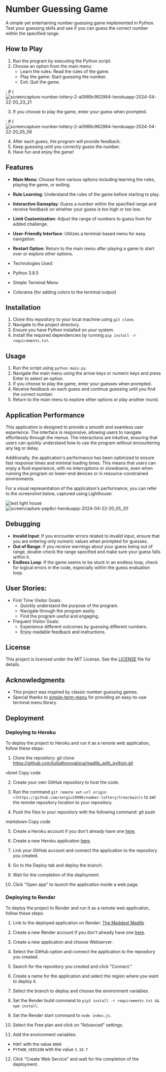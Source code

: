# Number Guessing Game

A simple yet entertaining number guessing game implemented in Python. Test your guessing skills and see if you can guess the correct number within the specified range.


## How to Play

1. Run the program by executing the Python script.
2. Choose an option from the main menu:
    - Learn the rules: Read the rules of the game.
    - Play the game: Start guessing the number.
    - Exit: Quit the game.

: # (![screencapture-number-lottery-2-a0989c962984-herokuapp-2024-04-22-20_23_21](https://github.com/sergiu19996/number-lottery/assets/126587603/602e2130-bf85-416d-8745-2ef76af723c6)


3. If you choose to play the game, enter your guess when prompted.

: # (![screencapture-number-lottery-2-a0989c962984-herokuapp-2024-04-22-20_05_56](https://github.com/sergiu19996/number-lottery/assets/126587603/4857330f-07be-41d6-8b0b-10176b2dc0fe)


4. After each guess, the program will provide feedback.
5. Keep guessing until you correctly guess the number.
6. Have fun and enjoy the game!

## Features

- **Main Menu**: Choose from various options including learning the rules, playing the game, or exiting.
- **Rule Learning**: Understand the rules of the game before starting to play.
- **Interactive Gameplay**: Guess a number within the specified range and receive feedback on whether your guess is too high or too low.
- **Limit Customization**: Adjust the range of numbers to guess from for added challenge.
- **User-Friendly Interface**: Utilizes a terminal-based menu for easy navigation.
- **Restart Option**: Return to the main menu after playing a game to start over or explore other options.

- Technologies Used:
- Python 3.8.5
- Simple Terminal Menu
- Colorama (for adding colors to the terminal output)

## Installation

1. Clone this repository to your local machine using `git clone`.
2. Navigate to the project directory.
3. Ensure you have Python installed on your system.
4. Install the required dependencies by running `pip install -r requirements.txt`.

## Usage

1. Run the script using `python main.py`.
2. Navigate the main menu using the arrow keys or numeric keys and press Enter to select an option.
3. If you choose to play the game, enter your guesses when prompted.
4. Receive feedback on each guess and continue guessing until you find the correct number.
5. Return to the main menu to explore other options or play another round.

## Application Performance

This application is designed to provide a smooth and seamless user experience. The interface is responsive, allowing users to navigate effortlessly through the menus. The interactions are intuitive, ensuring that users can quickly understand how to use the program without encountering any lag or delay.

Additionally, the application's performance has been optimized to ensure fast response times and minimal loading times. This means that users can enjoy a fluid experience, with no interruptions or slowdowns, even when running the program on lower-end devices or in resource-constrained environments.

For a visual representation of the application's performance, you can refer to the screenshot below, captured using Lighthouse:

![test light house](https://github.com/sergiu19996/number-lottery/assets/126587603/7c77b85f-dcec-4b8b-91c1-51d565c44287)
![screencapture-pep8ci-herokuapp-2024-04-22-20_05_20](https://github.com/sergiu19996/number-lottery/assets/126587603/e5ff59b2-08cb-4717-a1ed-f7a5c3dc95ae)


## Debugging

- **Invalid Input**: If you encounter errors related to invalid input, ensure that you are entering only numeric values when prompted for guesses.
- **Out of Range**: If you receive warnings about your guess being out of range, double-check the range specified and make sure your guess falls within it.
- **Endless Loop**: If the game seems to be stuck in an endless loop, check for logical errors in the code, especially within the guess evaluation loop.
  
## User Stories:
- First Time Visitor Goals:
  - Quickly understand the purpose of the program.
  - Navigate through the program easily.
  - Find the program useful and engaging.
- Frequent Visitor Goals:
  - Experience different outcomes by guessing different numbers.
  - Enjoy readable feedback and instructions.

## License

This project is licensed under the MIT License. See the [LICENSE](LICENSE) file for details.

## Acknowledgments

- This project was inspired by classic number guessing games.
- Special thanks to [simple-term-menu](https://github.com/IngoMeyer441/simple-term-menu) for providing an easy-to-use terminal menu library.

## Deployment

### Deploying to Heroku

To deploy the project to Heroku and run it as a remote web application, follow these steps:

1. Clone the repository:
git clone https://github.com/IuliiaKonovalova/madlib_with_python.git

vbnet
Copy code

2. Create your own GitHub repository to host the code.

3. Run the command `git remote set-url origin <(https://github.com/sergiu19996/number-lottery/tree/main)>` to set the remote repository location to your repository.

4. Push the files to your repository with the following command: 
git push

markdown
Copy code

5. Create a Heroku account if you don't already have one [here](https://www.heroku.com/).

6. Create a new Heroku application [here](https://dashboard.heroku.com/new-app).

7. Link your GitHub account and connect the application to the repository you created.

8. Go to the Deploy tab and deploy the branch.

9. Wait for the completion of the deployment.

10. Click "Open app" to launch the application inside a web page.

### Deploying to Render

To deploy the project to Render and run it as a remote web application, follow these steps:

1. Link to the deployed application on Render: [The Maddest Madlib](<[Your Render App Link](https://number-lottery-2-a0989c962984.herokuapp.com/)>)

2. Create a new Render account if you don't already have one [here](https://render.com/).

3. Create a new application and choose Webserver.

4. Select the GitHub option and connect the application to the repository you created.

5. Search for the repository you created and click "Connect."

6. Create a name for the application and select the region where you want to deploy it.

7. Select the branch to deploy and choose the environment variables.

8. Set the Render build command to `pip3 install -r requirements.txt && npm install`.

9. Set the Render start command to `node index.js`.

10. Select the Free plan and click on "Advanced" settings.

11. Add the environment variables: 
 - `PORT` with the value `8000`
 - `PYTHON_VERSION` with the value `3.10.7`

12. Click "Create Web Service" and wait for the completion of the deployment.
